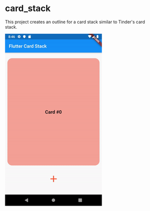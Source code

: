 # card_stack

This project creates an outline for a card stack similar to Tinder's card stack.

![GIF of dark mode](card_stack.gif)

